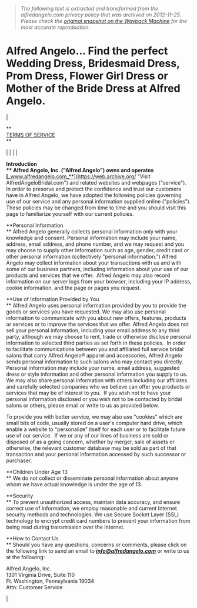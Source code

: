 > *The following text is extracted and transformed from the alfredangelo.com privacy policy that was archived on 2012-11-25. Please check the [original snapshot on the Wayback Machine](https://web.archive.org/web/20121125165838id_/http%3A//www.alfredangelo.com/Company/PrivacyPolicy.aspx) for the most accurate reproduction.*

# Alfred Angelo... Find the perfect Wedding Dress, Bridesmaid Dress, Prom Dress, Flower Girl Dress or Mother of the Bride Dress at Alfred Angelo.

|   


**      
[TERMS OF SERVICE](https://web.archive.org/web/20121125165838id_/http%3A//www.alfredangelo.com/Company/TermsOfService.aspx)         
**

|  |  |  |   


**Introduction  
** Alfred Angelo, Inc. ("Alfred Angelo") owns and operates [**_www.alfredangelo.com_**](https://web.archive.org/ "Visit AlfredAngeloBridal.com") and related websites and webpages ("service"). In order to preserve and protect the confidence and trust our customers have in Alfred Angelo, we have adopted the following policies governing use of our service and any personal information supplied online ("policies"). These policies may be changed from time to time and you should visit this page to familiarize yourself with our current policies.

 **Personal Information  
** Alfred Angelo generally collects personal information only with your knowledge and consent. Personal information may include your name, address, email address, and phone number, and we may request and you may choose to supply other information such as age, gender, credit card or other personal information (collectively "personal information.") Alfred Angelo may collect information about your transactions with us and with some of our business partners, including information about your use of our products and services that we offer.  Alfred Angelo may also record information on our server logs from your browser, including your IP address, cookie information, and the page or pages you request.

 **Use of Information Provided by You  
** Alfred Angelo uses personal information provided by you to provide the goods or services you have requested. We may also use personal information to communicate with you about new offers, features, products or services or to improve the services that we offer. Alfred Angelo does not sell your personal information, including your email address to any third party, although we may choose to rent, trade or otherwise disclose personal information to selected third parties as set forth in these policies.  In order to facilitate communications between you and affiliated full service bridal salons that carry Alfred Angelo® apparel and accessories, Alfred Angelo sends personal information to such salons who may contact you directly. Personal information may include your name, email address, suggested dress or style information and other personal information you supply to us.  We may also share personal information with others including our affiliates and carefully selected companies who we believe can offer you products or services that may be of interest to you.  If you wish not to have your personal information disclosed or you wish not to be contacted by bridal salons or others, please email or write to us as provided below.

To provide you with better service, we may also use "cookies" which are small bits of code, usually stored on a user's computer hard drive, which enable a website to "personalize" itself for each user or to facilitate future use of our service.  If we or any of our lines of business are sold or disposed of as a going concern, whether by merger, sale of assets or otherwise, the relevant customer database may be sold as part of that transaction and your personal information accessed by such successor or purchaser.

 **Children Under Age 13  
** We do not collect or disseminate personal information about anyone whom we have actual knowledge is under the age of 13.

 **Security  
** To prevent unauthorized access, maintain data accuracy, and ensure correct use of information, we employ reasonable and current Internet security methods and technologies. We use Secure Socket Layer (SSL) technology to encrypt credit card numbers to prevent your information from being read during transmission over the Internet.

 **How to Contact Us  
** Should you have any questions, concerns or comments, please click on the following link to send an email to [**_info@alfredangelo.com_**](mailto:info@alfredangelo.com) or write to us at the following:

Alfred Angelo, Inc.  
1301 Virginia Drive, Suite 110  
Ft. Washington, Pennsylvania 19034  
Attn: Customer Service

| 
